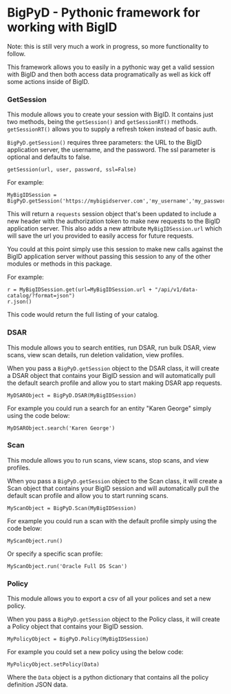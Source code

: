 # BigPyD - Pythonic framework for working with BigID

Note: this is still very much a work in progress, so more functionality to follow.

This framework allows you to easily in a pythonic way get a valid session with BigID and then both access data programatically as well as kick off some actions inside of BigID.

### GetSession

This module allows you to create your session with BigID. It contains just two methods, being the `getSession()` and `getSessionRT()` methods. `getSessionRT()` allows you to supply a refresh token instead of basic auth.

`BigPyD.getSession()` requires three parameters: the URL to the BigID application server, the username, and the password. The ssl parameter is optional and defaults to false.

```
getSession(url, user, password, ssl=False)
```

For example:

```
MyBigIDSession = BigPyD.getSession('https://mybigidserver.com','my_username','my_password')
```

This will return a `requests` session object that's been updated to include a new header with the authorization token to make new requests to the BigID application server. This also adds a new attribute `MyBigIDSession.url` which will save the url you provided to easily access for future requests.

You could at this point simply use this session to make new calls against the BigID application server without passing this session to any of the other modules or methods in this package.

For example:

```
r = MyBigIDSession.get(url=MyBigIDSession.url + "/api/v1/data-catalog/?format=json")
r.json()
```

This code would return the full listing of your catalog.


### DSAR

This module allows you to search entities, run DSAR, run bulk DSAR, view scans, view scan details, run deletion validation, view profiles.

When you pass a `BigPyD.getSession` object to the DSAR class, it will create a DSAR object that contains your BigID session and will automatically pull the default search profile and allow you to start making DSAR app requests.

```
MyDSARObject = BigPyD.DSAR(MyBigIDSession)
```

For example you could run a search for an entity "Karen George" simply using the code below:

```
MyDSARObject.search('Karen George')
```


### Scan

This module allows you to run scans, view scans, stop scans, and view profiles.

When you pass a `BigPyD.getSession` object to the Scan class, it will create a Scan object that contains your BigID session and will automatically pull the default scan profile and allow you to start running scans.

```
MyScanObject = BigPyD.Scan(MyBigIDSession)
```

For example you could run a scan with the default profile simply using the code below:

```
MyScanObject.run()
```

Or specify a specific scan profile:

```
MyScanObject.run('Oracle Full DS Scan')
```


### Policy

This module allows you to export a csv of all your polices and set a new policy.

When you pass a `BigPyD.getSession` object to the Policy class, it will create a Policy object that contains your BigID session.

```
MyPolicyObject = BigPyD.Policy(MyBigIDSession)
```

For example you could set a new policy using the below code:

```
MyPolicyObject.setPolicy(Data)
```

Where the `Data` object is a python dictionary that contains all the policy definition JSON data.